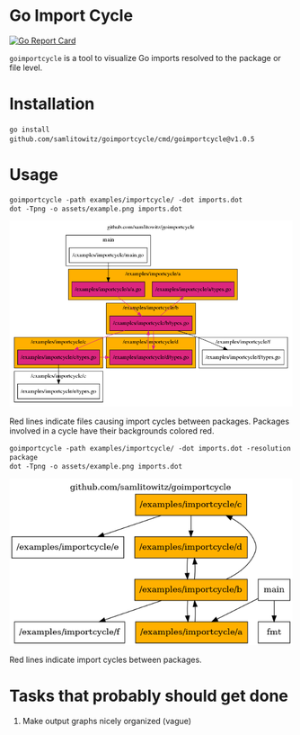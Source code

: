# Go Import Cycle
[![Go Report Card](https://goreportcard.com/badge/github.com/samlitowitz/goimportcycle)](https://goreportcard.com/report/github.com/samlitowitz/goimportcycle)

`goimportcycle` is a tool to visualize Go imports resolved to the package or file level.

# Installation
`go install github.com/samlitowitz/goimportcycle/cmd/goimportcycle@v1.0.5`

# Usage
```shell
goimportcycle -path examples/importcycle/ -dot imports.dot
dot -Tpng -o assets/example.png imports.dot
```

![Example import graph resolved to the file level](assets/example_file.png?raw=true "Example import graph resolved to the file level")

Red lines indicate files causing import cycles between packages. Packages involved in a cycle have their backgrounds colored red.

```shell
goimportcycle -path examples/importcycle/ -dot imports.dot -resolution package
dot -Tpng -o assets/example.png imports.dot
```
![Example import graph resolved to the package level](assets/example_package.png?raw=true "Example import graph resolved to the package level")

Red lines indicate import cycles between packages.

# Tasks that probably should get done
1. Make output graphs nicely organized (vague)
